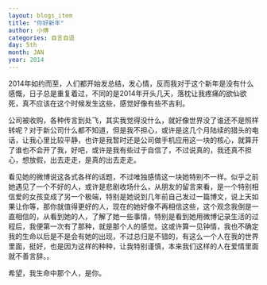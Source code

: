```yaml
---
layout: blogs_item
title: "你好新年"
author: 小傅
categories: 自言自语
day: 5th
month: JAN
year: 2014
---
```



  2014年如约而至，人们都开始发总结，发心情，反而我对于这个新年是没有什么感慨，日子总是重复着过，不同的是2014年开头几天，落枕让我疼痛的欲仙欲死，真不应该在这个时候发生这些，感觉好像有些不吉利。
  
  公司被收购，各种传言到处飞，其实我觉得没什么，就好像世界没了谁还不是照样转呢？对于新公司什么都不知道，但是我不担心，或许是这几个月陆续的猎头的电话，让我心里比较平静，也许是我暂时还是公司做手机应用这一块的核心，就算开了谁也不会开了我，好吧，或许是我有些过于自信了，不过说真的，我还真不担心，想放假，出去走走，是真的出去走走。
  
  <!--more--> 
  
  看见她的微博说这各式各样的话题，不过唯独感情这一块她特别不一样。似乎之前她遇见了一个不好的人，或许是悲剧收场什么，从朋友的留言来看，是一个特别相信爱的女孩变成了另一个极端，特别是她说到几年前自己发过一篇博文，说上天如果让你等，那你就值得更好的人，现在的她好像不再相信这些，这个观念我倒是一直相信的，从看到她的人，了解了她一些事情，特别是看到她用微博记录生活的过程后，我便第一次有了那种，就是那个人的感觉。这或许算一见钟情，我也不确定我的生命以后是不是会有她的出现，不过总归是不错的，有这么一个人在我的世界里面，挺好，也是因为这样的种种，让我特别谨慎，本来我们这样的人在爱情里面就不善言辞。。
  
  希望，我生命中那个人，是你。
